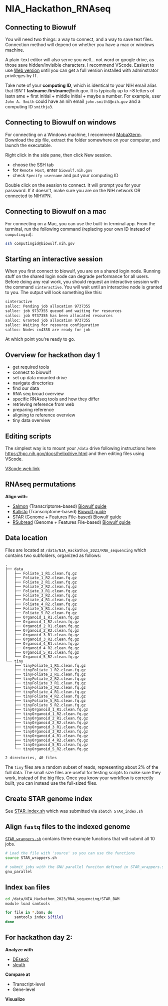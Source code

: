 # NIA_Hackathon_RNAseq

## Connecting to Biowulf

You will need two things: a way to connect, and a way to save text files. Connection method will depend on whether you have a mac or windows machine. 

A plain-text editor will also serve you well... not word or google drive, as those save hidden/invisible characters. I recommend VScode. Easiest to use [Web version](https://vscode.dev/) until you can get a 
full version installed with adminstrator privileges by IT.

Take note of your **computing ID**, which is identical to your NIH email alias that ISN'T **lastname.firstname**@nih.gov.
It is typically up to ~8 letters of lastn ame + first initial + middle initial + maybe a number.
For example, user `John A. Smith` could have an nih email `john.smith3@nih.gov` and a computing ID `smithja3`.

## Connecting to Biowulf on windows

For connecting on a Windows machine, I recommend [MobaXterm](https://mobaxterm.mobatek.net/download-home-edition.html). Download the zip file, extract the folder somewhere on your computer, and launch the executable.

Right click in the side pane, then click New session. 
- choose the SSH tab
- for `Remote Host`, enter `biowulf.nih.gov`
- check `Specify username` and put your computing ID

Double click on the session to connect. It will prompt you for your password. If it doesn't, make sure
you are on the NIH network OR connected to NIHVPN.

## Connecting to Biowulf on a mac
For connecting on a Mac, you can use the built-in terminal app. From the terminal, run the following command (replacing your own ID instead of `computingid`):
```bash
ssh computingid@biowulf.nih.gov
```

## Starting an interactive session
When you first connect to biowulf, you are on a shared login node. Running stuff on the shared login node can degrade performance for all users. Before doing any real work, you should request an interactive session with the command `sinteractive`. You will wait until an interactive node is granted to you. The output will look something like this:
```bash
sinteractive
salloc: Pending job allocation 9737355
salloc: job 9737355 queued and waiting for resources
salloc: job 9737355 has been allocated resources
salloc: Granted job allocation 9737355
salloc: Waiting for resource configuration
salloc: Nodes cn4338 are ready for job
```
At which point you're ready to go.


## Overview for hackathon day 1
- get required tools
- connect to biowulf
- set up data mounted drive
- navigate directories
- find our data
- RNA seq broad overview
- specific RNAseq tools and how they differ
- retrieving reference from web
- preparing reference
- aligning to reference overview
- tiny data overview

## Editing scripts
The simplest way is to mount your `/data` drive following instructions here https://hpc.nih.gov/docs/helixdrive.html and then editing files using VScode.

[VScode web link](https://vscode.dev/)

## RNAseq permutations
**Align with**:
- [Salmon](https://combine-lab.github.io/salmon/) (Transcriptome-based) [Biowulf guide](https://hpc.nih.gov/apps/salmon.html)
- [Kallisto](https://pachterlab.github.io/kallisto/) (Transcriptome-based) [Biowulf guide](https://hpc.nih.gov/apps/kallisto.html)
- [STAR](https://github.com/alexdobin/STAR) (Genome + Features File-based) [Biowulf guide](https://hpc.nih.gov/apps/STAR.html)
- [RSubread](https://bioconductor.org/packages/release/bioc/html/Rsubread.html) (Genome + Features File-based) [Biowulf guide](https://hpc.nih.gov/apps/subread.html)

## Data location
Files are located at `/data/NIA_Hackathon_2023/RNA_sequencing` which contains two subfolders, organized as follows:
```
.
├── data
│   ├── Foliate_1_R1.clean.fq.gz
│   ├── Foliate_1_R2.clean.fq.gz
│   ├── Foliate_2_R1.clean.fq.gz
│   ├── Foliate_2_R2.clean.fq.gz
│   ├── Foliate_3_R1.clean.fq.gz
│   ├── Foliate_3_R2.clean.fq.gz
│   ├── Foliate_4_R1.clean.fq.gz
│   ├── Foliate_4_R2.clean.fq.gz
│   ├── Foliate_5_R1.clean.fq.gz
│   ├── Foliate_5_R2.clean.fq.gz
│   ├── Organoid_1_R1.clean.fq.gz
│   ├── Organoid_1_R2.clean.fq.gz
│   ├── Organoid_2_R1.clean.fq.gz
│   ├── Organoid_2_R2.clean.fq.gz
│   ├── Organoid_3_R1.clean.fq.gz
│   ├── Organoid_3_R2.clean.fq.gz
│   ├── Organoid_4_R1.clean.fq.gz
│   ├── Organoid_4_R2.clean.fq.gz
│   ├── Organoid_5_R1.clean.fq.gz
│   └── Organoid_5_R2.clean.fq.gz
└── tiny
    ├── tinyFoliate_1_R1.clean.fq.gz
    ├── tinyFoliate_1_R2.clean.fq.gz
    ├── tinyFoliate_2_R1.clean.fq.gz
    ├── tinyFoliate_2_R2.clean.fq.gz
    ├── tinyFoliate_3_R1.clean.fq.gz
    ├── tinyFoliate_3_R2.clean.fq.gz
    ├── tinyFoliate_4_R1.clean.fq.gz
    ├── tinyFoliate_4_R2.clean.fq.gz
    ├── tinyFoliate_5_R1.clean.fq.gz
    ├── tinyFoliate_5_R2.clean.fq.gz
    ├── tinyOrganoid_1_R1.clean.fq.gz
    ├── tinyOrganoid_1_R2.clean.fq.gz
    ├── tinyOrganoid_2_R1.clean.fq.gz
    ├── tinyOrganoid_2_R2.clean.fq.gz
    ├── tinyOrganoid_3_R1.clean.fq.gz
    ├── tinyOrganoid_3_R2.clean.fq.gz
    ├── tinyOrganoid_4_R1.clean.fq.gz
    ├── tinyOrganoid_4_R2.clean.fq.gz
    ├── tinyOrganoid_5_R1.clean.fq.gz
    └── tinyOrganoid_5_R2.clean.fq.gz

2 directories, 40 files
```

The `tiny` files are a random subset of reads, representing about 2% of the full data.
The small size files are useful for testing scripts to make sure they work, instead of the big files. Once you know your workflow is correctly built, you can instead use the full-sized files.

## Create STAR genome index
See [STAR_index.sh](STAR_index.sh) which was submitted via `sbatch STAR_index.sh`

## Align `fastq` files to the indexed genome
[`STAR_wrappers.sh`](STAR_wrappers.sh) contains three example functions that will submit all 10 jobs.

```bash
# Load the file with 'source' so you can use the functions
source STAR_wrappers.sh

# submit jobs with the GNU parallel funciton defined in STAR_wrappers.sh
gnu_parallel
```

## Index `bam` files
```bash
cd /data/NIA_Hackathon_2023/RNA_sequencing/STAR_BAM
module load samtools

for file in *.bam; do
    samtools index ${file}
done
```


## For hackathon day 2:
**Analyze with**
- [DEseq2](https://bioconductor.org/packages/release/bioc/html/DESeq2.html)
- [sleuth](https://pachterlab.github.io/sleuth/about)

**Compare at**
- Transcript-level
- Gene-level

**Visualize**